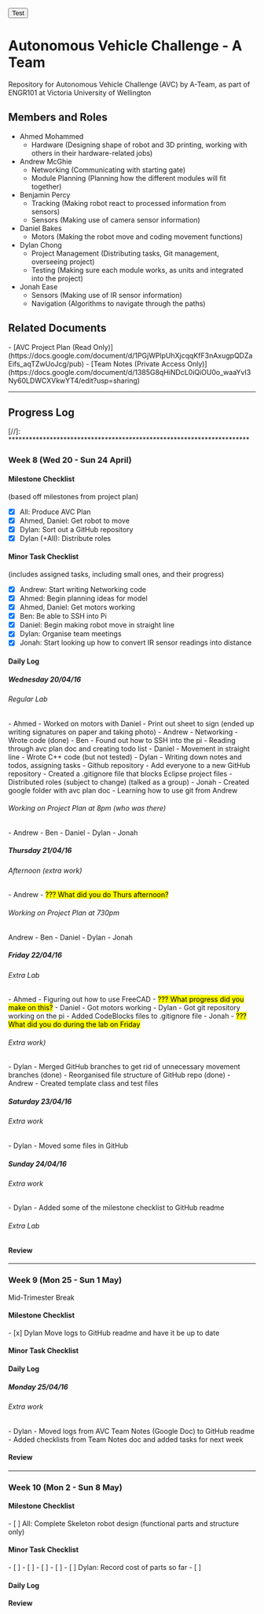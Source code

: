 <button onclick="toggleText()">Test</button>








# Autonomous Vehicle Challenge - A Team
Repository for Autonomous Vehicle Challenge (AVC) by A-Team,
as part of ENGR101 at Victoria University of Wellington

<h2>Members and Roles</h2>

- Ahmed Mohammed 
    - Hardware (Designing shape of robot and 3D printing, working with others in their hardware-related jobs) 
- Andrew McGhie 
    - Networking (Communicating with starting gate) 
    - Module Planning (Planning how the different modules will fit together) 
- Benjamin Percy 
    - Tracking (Making robot react to processed information from sensors) 
    - Sensors (Making use of camera sensor information) 
- Daniel Bakes 
    - Motors (Making the robot move and coding movement functions) 
- Dylan Chong 
    - Project Management (Distributing tasks, Git management, overseeing project) 
    - Testing (Making sure each module works, as units and integrated into the project) 
- Jonah Ease
    - Sensors (Making use of IR sensor information)
    - Navigation (Algorithms to navigate through the paths)


<h2>Related Documents</h2>
- [AVC Project Plan (Read Only)](https://docs.google.com/document/d/1PGjWPlpUhXjcqqKfF3nAxugpQDZaEifs_aqTZwUoJcg/pub)
- [Team Notes (Private Access Only)](https://docs.google.com/document/d/1385G8qHiNDcL0iQiOU0o_waaYvI3Ny60LDWCXVkwYT4/edit?usp=sharing)

[//]: **********************************************************************
[//]: **********************************************************************
---
[//]: **********************************************************************
[//]: **********************************************************************


[//]: **********************************************************************
<h2>Progress Log</h2>
[//]: **********************************************************************


<h3>Week 8 (Wed 20 - Sun 24 April)</h3>

<h4>Milestone Checklist</h4> 
(based off milestones from project plan)

- [x] All: Produce AVC Plan
- [x] Ahmed, Daniel: Get robot to move
- [x] Dylan: Sort out a GitHub repository
- [x] Dylan (+All): Distribute roles

<h4>Minor Task Checklist</h4>
(includes assigned tasks, including small ones, and their progress)

- [x] Andrew: Start writing Networking code
- [x] Ahmed: Begin planning ideas for model
- [x] Ahmed, Daniel: Get motors working
- [x] Ben: Be able to SSH into Pi
- [x] Daniel: Begin making robot move in straight line
- [x] Dylan: Organise team meetings
- [x] Jonah: Start looking up how to convert IR sensor readings into distance

<h4>Daily Log</h4>
<h5>Wednesday 20/04/16</h5>
<h6>Regular Lab</h6>
- Ahmed 
    - Worked on motors with Daniel 
    - Print out sheet to sign (ended up writing signatures on paper and taking photo)
- Andrew 
    - Networking 
        - Wrote code (done) 
- Ben 
    - Found out how to SSH into the pi 
    - Reading through avc plan doc and creating todo list 
- Daniel 
    - Movement in straight line 
        - Wrote C++ code (but not tested) 
- Dylan
    - Writing down notes and todos, assigning tasks
    - Github repository
        - Add everyone to a new GitHub repository
        - Created a .gitignore file that blocks Eclipse project files
    - Distributed roles (subject to change) (talked as a group) 
- Jonah 
    - Created google folder with avc plan doc
    - Learning how to use git from Andrew
<!-- /// convert (done) to tickboxes -->

<h6>Working on Project Plan at 8pm (who was there)</h6>
- Andrew 
- Ben 
- Daniel 
- Dylan 
- Jonah

<h5>Thursday 21/04/16</h5>

<h6>Afternoon (extra work)</h6>
- Andrew
	- <mark>??? What did you do Thurs afternoon?</mark>

<h6>Working on Project Plan at 730pm</h6>
Andrew 
- Ben 
- Daniel 
- Dylan
- Jonah

<h5>Friday 22/04/16</h5>
<h6>Extra Lab</h6>
- Ahmed
    - Figuring out how to use FreeCAD
    - <mark>???    What progress did you make on this?</mark> 
- Daniel 
    - Got motors working
- Dylan 
    - Got git repository working on the pi
    - Added CodeBlocks files to .gitignore file 
- Jonah 
    - <mark>??? What did you do during the lab on Friday</mark>

<h6>Extra work)</h6>
- Dylan
	- Merged GitHub branches to get rid of unnecessary movement branches (done) 
	- Reorganised file structure of GitHub repo (done)
- Andrew
	- Created template class and test files

<h5>Saturday 23/04/16</h5>
<h6>Extra work</h6>
- Dylan
	- Moved some files in GitHub

<h5>Sunday 24/04/16</h5>
<h6>Extra work</h6>
- Dylan
	- Added some of the milestone checklist to GitHub readme

<h6>Extra Lab</h6>

<h4>Review</h4>
<!-- /// TODO write up quick review for week 1 -->



[//]: **********************************************************************
---
[//]: **********************************************************************



<h3>Week 9 (Mon 25 - Sun 1 May)</h3>
Mid-Trimester Break

<h4>Milestone Checklist</h4>
- [x] Dylan Move logs to GitHub readme and have it be up to date

<h4>Minor Task Checklist</h4>

<h4>Daily Log</h4>
<h5>Monday 25/04/16</h5>
<h6>Extra work</h6>
- Dylan
	- Moved logs from AVC Team Notes (Google Doc) to GitHub readme
	- Added checklists from Team Notes doc and added tasks for next week

<h4>Review</h4>



[//]: **********************************************************************
---
[//]: **********************************************************************



<h3>Week 10 (Mon 2 - Sun 8 May)</h3>

<h4>Milestone Checklist</h4>
- [ ] All: Complete Skeleton robot design (functional parts and structure only)

<!-- /// TODO add checklists for every week using milestone chart in AVC Team Notes doc -->

<h4>Minor Task Checklist</h4>
- [ ] 
- [ ] 
- [ ]
- [ ]
- [ ] Dylan: Record cost of parts so far
- [ ] 

<!-- /// TODO add minor tasks for next week -->

<h4>Daily Log</h4>

<h4>Review</h4>
